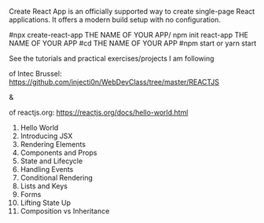 Create React App is an officially supported way to create single-page React applications. 
It offers a modern build setup with no configuration.

#npx create-react-app THE NAME OF YOUR APP/ npm init react-app THE NAME OF YOUR APP
#cd THE NAME OF YOUR APP
#npm start or yarn start

See the tutorials and practical exercises/projects I am following

of Intec Brussel: https://github.com/injecti0n/WebDevClass/tree/master/REACTJS

&

of reactjs.org: https://reactjs.org/docs/hello-world.html

1. Hello World
2. Introducing JSX
3. Rendering Elements
4. Components and Props
5. State and Lifecycle
6. Handling Events
7. Conditional Rendering
8. Lists and Keys
9. Forms
10. Lifting State Up
11. Composition vs Inheritance

